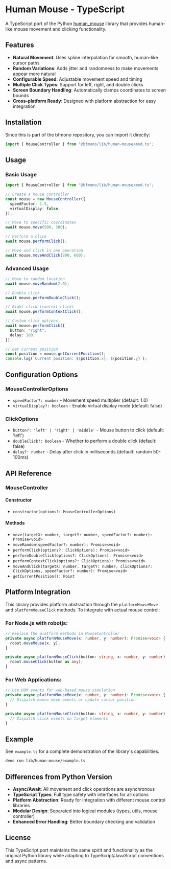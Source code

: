 # Human Mouse - TypeScript

A TypeScript port of the Python
[human_mouse](https://github.com/sarperavci/human_mouse) library that provides
human-like mouse movement and clicking functionality.

## Features

- **Natural Movement**: Uses spline interpolation for smooth, human-like cursor
  paths
- **Random Variations**: Adds jitter and randomness to make movements appear
  more natural
- **Configurable Speed**: Adjustable movement speed and timing
- **Multiple Click Types**: Support for left, right, and double clicks
- **Screen Boundary Handling**: Automatically clamps coordinates to screen
  bounds
- **Cross-platform Ready**: Designed with platform abstraction for easy
  integration

## Installation

Since this is part of the bfmono repository, you can import it directly:

```typescript
import { MouseController } from "@bfmono/lib/human-mouse/mod.ts";
```

## Usage

### Basic Usage

```typescript
import { MouseController } from "@bfmono/lib/human-mouse/mod.ts";

// Create a mouse controller
const mouse = new MouseController({
  speedFactor: 1.5,
  virtualDisplay: false,
});

// Move to specific coordinates
await mouse.move(500, 300);

// Perform a click
await mouse.performClick();

// Move and click in one operation
await mouse.moveAndClick(800, 600);
```

### Advanced Usage

```typescript
// Move to random location
await mouse.moveRandom(2.0);

// Double click
await mouse.performDoubleClick();

// Right click (context click)
await mouse.performContextClick();

// Custom click options
await mouse.performClick({
  button: "right",
  delay: 100,
});

// Get current position
const position = mouse.getCurrentPosition();
console.log(`Current position: ${position.x}, ${position.y}`);
```

## Configuration Options

### MouseControllerOptions

- `speedFactor?: number` - Movement speed multiplier (default: 1.0)
- `virtualDisplay?: boolean` - Enable virtual display mode (default: false)

### ClickOptions

- `button?: 'left' | 'right' | 'middle'` - Mouse button to click (default:
  'left')
- `doubleClick?: boolean` - Whether to perform a double click (default: false)
- `delay?: number` - Delay after click in milliseconds (default: random
  50-100ms)

## API Reference

### MouseController

#### Constructor

- `constructor(options?: MouseControllerOptions)`

#### Methods

- `move(targetX: number, targetY: number, speedFactor?: number): Promise<void>`
- `moveRandom(speedFactor?: number): Promise<void>`
- `performClick(options?: ClickOptions): Promise<void>`
- `performDoubleClick(options?: ClickOptions): Promise<void>`
- `performContextClick(options?: ClickOptions): Promise<void>`
- `moveAndClick(targetX: number, targetY: number, clickOptions?: ClickOptions, speedFactor?: number): Promise<void>`
- `getCurrentPosition(): Point`

## Platform Integration

This library provides platform abstraction through the `platformMouseMove` and
`platformMouseClick` methods. To integrate with actual mouse control:

### For Node.js with robotjs:

```typescript
// Replace the platform methods in MouseController
private async platformMouseMove(x: number, y: number): Promise<void> {
  robot.moveMouse(x, y);
}

private async platformMouseClick(button: string, x: number, y: number): Promise<void> {
  robot.mouseClick(button as any);
}
```

### For Web Applications:

```typescript
// Use DOM events for web-based mouse simulation
private async platformMouseMove(x: number, y: number): Promise<void> {
  // Dispatch mouse move events or update cursor position
}

private async platformMouseClick(button: string, x: number, y: number): Promise<void> {
  // Dispatch click events on target elements
}
```

## Example

See `example.ts` for a complete demonstration of the library's capabilities.

```bash
deno run lib/human-mouse/example.ts
```

## Differences from Python Version

- **Async/Await**: All movement and click operations are asynchronous
- **TypeScript Types**: Full type safety with interfaces for all options
- **Platform Abstraction**: Ready for integration with different mouse control
  libraries
- **Modular Design**: Separated into logical modules (types, utils, mouse
  controller)
- **Enhanced Error Handling**: Better boundary checking and validation

## License

This TypeScript port maintains the same spirit and functionality as the original
Python library while adapting to TypeScript/JavaScript conventions and async
patterns.
